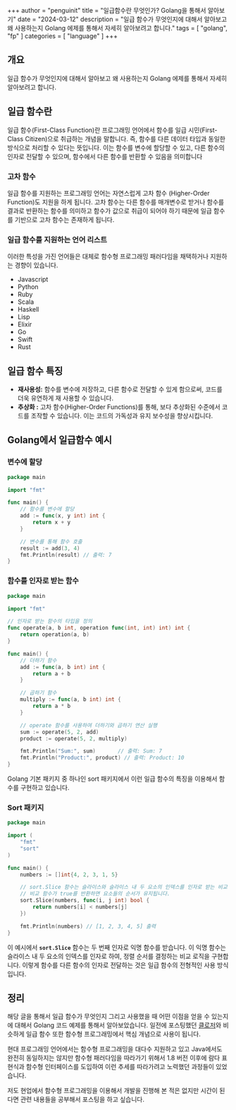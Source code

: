 +++
author = "penguinit"
title = "일급함수란 무엇인가? Golang을 통해서 알아보기"
date = "2024-03-12"
description = "일급 함수가 무엇인지에 대해서 알아보고 왜 사용하는지 Golang 에제를 통해서 자세히 알아보려고 합니다."
tags = [
"golang", "fp"
]
categories = [
"language"
]
+++

## 개요

일급 함수가 무엇인지에 대해서 알아보고 왜 사용하는지 Golang 에제를 통해서 자세히 알아보려고 합니다.

## 일급 함수란

일급 함수(First-Class Function)란 프로그래밍 언어에서 함수를 일급 시민(First-Class Citizen)으로 취급하는 개념을 말합니다. 즉, 함수를 다른 데이터 타입과 동일한 방식으로 처리할 수 있다는 뜻입니다. 이는 함수를 변수에 할당할 수 있고, 다른 함수의 인자로 전달할 수 있으며, 함수에서 다른 함수를 반환할 수 있음을 의미합니다

### 고차 함수

일급 함수를 지원하는 프로그래밍 언어는 자연스럽게 고차 함수 (Higher-Order Function)도 지원을 하게 됩니다. 고차 함수는 다른 함수를 매개변수로 받거나 함수를 결과로 반환하는 함수를 의미하고 함수가 값으로 취급이 되어야 하기 때문에 일급 함수를 기반으로 고차 함수는 존재하게 됩니다.

### 일급 함수를 지원하는 언어 리스트

이러한 특성을 가진 언어들은 대체로 함수형 프로그래밍 패러다임을 채택하거나 지원하는 경향이 있습니다.

- Javascript
- Python
- Ruby
- Scala
- Haskell
- Lisp
- Elixir
- Go
- Swift
- Rust

## 일급 함수 특징

- **재사용성:** 함수를 변수에 저장하고, 다른 함수로 전달할 수 있게 함으로써, 코드를 더욱 유연하게 재 사용할 수 있습니다.
- **추상화 :** 고차 함수(Higher-Order Functions)를 통해, 보다 추상화된 수준에서 코드를 조작할 수 있습니다. 이는 코드의 가독성과 유지 보수성을 향상시킵니다.

## Golang에서 일급함수 예시

### 변수에 할당

```go
package main

import "fmt"

func main() {
    // 함수를 변수에 할당
    add := func(x, y int) int {
        return x + y
    }

    // 변수를 통해 함수 호출
    result := add(3, 4)
    fmt.Println(result) // 출력: 7
}

```

### 함수를 인자로 받는 함수

```go
package main

import "fmt"

// 인자로 받는 함수의 타입을 정의
func operate(a, b int, operation func(int, int) int) int {
    return operation(a, b)
}

func main() {
    // 더하기 함수
    add := func(a, b int) int {
        return a + b
    }

    // 곱하기 함수
    multiply := func(a, b int) int {
        return a * b
    }

    // operate 함수를 사용하여 더하기와 곱하기 연산 실행
    sum := operate(5, 2, add)
    product := operate(5, 2, multiply)

    fmt.Println("Sum:", sum)       // 출력: Sum: 7
    fmt.Println("Product:", product) // 출력: Product: 10
}
```

Golang 기본 패키지 중 하나인 sort 패키지에서 이런 일급 함수의 특징을 이용해서 함수를 구현하고 있습니다.

### Sort 패키지

```go
package main

import (
    "fmt"
    "sort"
)

func main() {
    numbers := []int{4, 2, 3, 1, 5}

    // sort.Slice 함수는 슬라이스와 슬라이스 내 두 요소의 인덱스를 인자로 받는 비교 함수를 사용합니다.
    // 비교 함수가 true를 반환하면 요소들의 순서가 유지됩니다.
    sort.Slice(numbers, func(i, j int) bool {
        return numbers[i] < numbers[j]
    })

    fmt.Println(numbers) // [1, 2, 3, 4, 5] 출력
}
```

이 예시에서 **`sort.Slice`** 함수는 두 번째 인자로 익명 함수를 받습니다. 이 익명 함수는 슬라이스 내 두 요소의 인덱스를 인자로 하여, 정렬 순서를 결정하는 비교 로직을 구현합니다. 이렇게 함수를 다른 함수의 인자로 전달하는 것은 일급 함수의 전형적인 사용 방식입니다.

## 정리

해당 글을 통해서 일급 함수가 무엇인지 그리고 사용했을 때 어떤 이점을 얻을 수 있는지에 대해서 Golang 코드 예제를 통해서 알아보았습니다. 일전에 포스팅했던 [클로저](/post/202403/2/)와 비슷하게 일급 함수 또한 함수형 프로그래밍에서 핵심 개념으로 사용이 됩니다.

현대 프로그래밍 언어에서는 함수형 프로그래밍을 대다수 지원하고 있고 Java에서도 완전히 동일하지는 않지만 함수형 패러다임을 따라가기 위해서 1.8 버전 이후에 람다 표현식과 함수형 인터페이스를 도입하여 이런 추세를 따라가려고 노력했던 과정들이 있었습니다.

저도 현업에서 함수형 프로그래밍을 이용해서 개발을 진행해 본 적은 없지만 시간이 된다면 관련 내용들을 공부해서 포스팅을 하고 싶습니다.